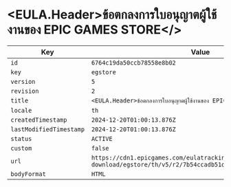 # <EULA.Header>ข้อตกลงการใบอนุญาตผู้ใช้งานของ EPIC GAMES STORE</>

| Key | Value |
| --- | ----- |
| `id` | `6764c19da50ccb78558e8b02` |
| `key` | `egstore` |
| `version` | `5` |
| `revision` | `2` |
| `title` | `<EULA.Header>ข้อตกลงการใบอนุญาตผู้ใช้งานของ EPIC GAMES STORE</>` |
| `locale` | `th` |
| `createdTimestamp` | `2024-12-20T01:00:13.876Z` |
| `lastModifiedTimestamp` | `2024-12-20T01:00:13.876Z` |
| `status` | `ACTIVE` |
| `custom` | `false` |
| `url` | `https://cdn1.epicgames.com/eulatracking-download/egstore/th/v5/r2/7b54ccadb51de62d30a66f8a5e6cdd1b.pdf` |
| `bodyFormat` | `HTML` |
